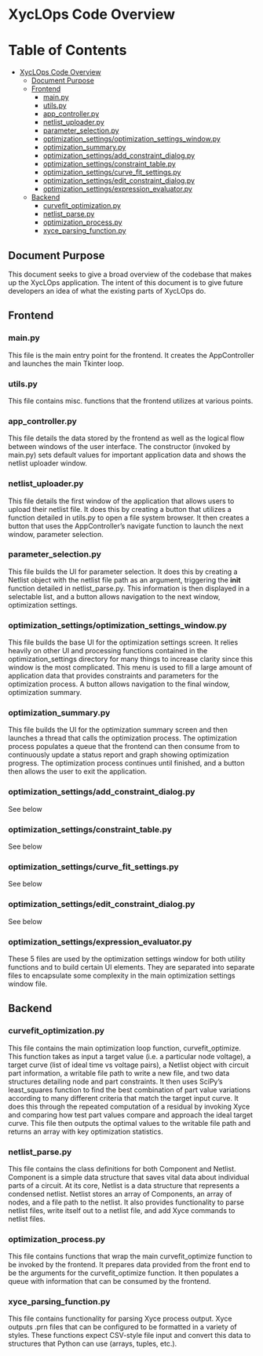 # XycLOps Code Overview

# Table of Contents

- [XycLOps Code Overview](#xyclops-code-overview)
  - [Document Purpose](#document-purpose)
  - [Frontend](#frontend)
    - [main.py](#mainpy)
    - [utils.py](#utilspy)
    - [app_controller.py](#app_controllerpy)
    - [netlist_uploader.py](#netlist_uploaderpy)
    - [parameter_selection.py](#parameter_selectionpy)
    - [optimization_settings/optimization_settings_window.py](#optimization_settingsoptimization_settings_windowpy)
    - [optimization_summary.py](#optimization_summarypy)
    - [optimization_settings/add_constraint_dialog.py](#optimization_settingsadd_constraint_dialogpy)
    - [optimization_settings/constraint_table.py](#optimization_settingsconstraint_tablepy)
    - [optimization_settings/curve_fit_settings.py](#optimization_settingscurve_fit_settingspy)
    - [optimization_settings/edit_constraint_dialog.py](#optimization_settingsedit_constraint_dialogpy)
    - [optimization_settings/expression_evaluator.py](#optimization_settingsexpression_evaluatorpy)
  - [Backend](#backend)
    - [curvefit_optimization.py](#curvefit_optimizationpy)
    - [netlist_parse.py](#netlist_parsepy)
    - [optimization_process.py](#optimization_processpy)
    - [xyce_parsing_function.py](#xyce_parsing_functionpy)


## Document Purpose
This document seeks to give a broad overview of the codebase that makes up the XycLOps application.  The intent of this document is to give future developers an idea of what the existing parts of XycLOps do.

## Frontend
### main.py
This file is the main entry point for the frontend.  It creates the AppController and launches the main Tkinter loop.

### utils.py
This file contains misc. functions that the frontend utilizes at various points.

### app_controller.py
This file details the data stored by the frontend as well as the logical flow between windows of the user interface.  The constructor (invoked by main.py) sets default values for important application data and shows the netlist uploader window.

### netlist_uploader.py
This file details the first window of the application that allows users to upload their netlist file.  It does this by creating a button that utilizes a function detailed in utils.py to open a file system browser.  It then creates a button that uses the AppController’s navigate function to launch the next window, parameter selection.

### parameter_selection.py
This file builds the UI for parameter selection.  It does this by creating a Netlist object with the netlist file path as an argument, triggering the __init__ function detailed in netlist_parse.py.  This information is then displayed in a selectable list, and a button allows navigation to the next window, optimization settings.

### optimization_settings/optimization_settings_window.py
This file builds the base UI for the optimization settings screen.  It relies heavily on other UI and processing functions contained in the optimization_settings directory for many things to increase clarity since this window is the most complicated.  This menu is used to fill a large amount of application data that provides constraints and parameters for the optimization process.  A button allows navigation to the final window, optimization summary.

### optimization_summary.py
This file builds the UI for the optimization summary screen and then launches a thread that calls the optimization process.  The optimization process populates a queue that the frontend can then consume from to continuously update a status report and graph showing optimization progress.  The optimization process continues until finished, and a button then allows the user to exit the application.

### optimization_settings/add_constraint_dialog.py
See below
### optimization_settings/constraint_table.py
See below
### optimization_settings/curve_fit_settings.py
See below
### optimization_settings/edit_constraint_dialog.py
See below
### optimization_settings/expression_evaluator.py
These 5 files are used by the optimization settings window for both utility functions and to build certain UI elements.  They are separated into separate files to encapsulate some complexity in the main optimization settings window file.


## Backend
### curvefit_optimization.py
This file contains the main optimization loop function, curvefit_optimize.  This function takes as input a target value (i.e. a particular node voltage), a target curve (list of ideal time vs voltage pairs), a Netlist object with circuit part information, a writable file path to write a new file, and two data structures detailing node and part constraints.  It then uses SciPy’s least_squares function to find the best combination of part value variations according to many different criteria that match the target input curve.  It does this through the repeated computation of a residual by invoking Xyce and comparing how test part values compare and approach the ideal target curve. This file then outputs the optimal values to the writable file path and returns an array with key optimization statistics.

### netlist_parse.py
This file contains the class definitions for both Component and Netlist.  Component is a simple data structure that saves vital data about individual parts of a circuit.  At its core, Netlist is a data structure that represents a condensed netlist.  Netlist stores an array of Components, an array of nodes, and a file path to the netlist.  It also provides functionality to parse netlist files, write itself out to a netlist file, and add Xyce commands to netlist files.

### optimization_process.py
This file contains functions that wrap the main curvefit_optimize function to be invoked by the frontend. It prepares data provided from the front end to be the arguments for the curvefit_optimize function.  It then populates a queue with information that can be consumed by the frontend.

### xyce_parsing_function.py
This file contains functionality for parsing Xyce process output.  Xyce outputs .prn files that can be configured to be formatted in a variety of styles.  These functions expect CSV-style file input and convert this data to structures that Python can use (arrays, tuples, etc.).
